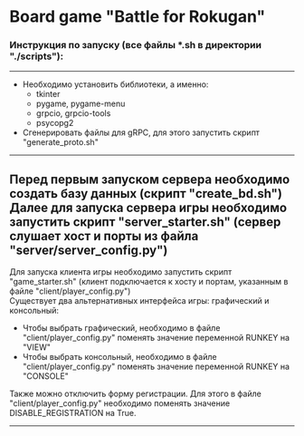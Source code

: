 # Board game "Battle for Rokugan"

### Инструкция по запуску (все файлы *.sh в директории "./scripts"):

---
- Необходимо установить библиотеки, а именно:
  - tkinter
  - pygame, pygame-menu
  - grpcio, grpcio-tools
  - psycopg2
- Сгенерировать файлы для gRPC, для этого запустить скрипт "generate_proto.sh"
---
Перед первым запуском сервера необходимо создать базу данных (скрипт "create_bd.sh")  
Далее для запуска сервера игры необходимо запустить скрипт "server_starter.sh" (сервер слушает хост и порты из файла "server/server_config.py")
---
Для запуска клиента игры необходимо запустить скрипт "game_starter.sh" (клиент подключается к хосту и портам, указанным в файле "client/player_config.py")  
Существует два альтернативных интерфейса игры: графический и консольный:
  - Чтобы выбрать графический, необходимо в файле "client/player_config.py" поменять значение переменной RUNKEY на "VIEW"
  - Чтобы выбрать консольный, необходимо в файле "client/player_config.py" поменять значение переменной RUNKEY на "CONSOLE"  

Также можно отключить форму регистрации. Для этого в файле "client/player_config.py" необходимо поменять значение DISABLE_REGISTRATION на True.

---
